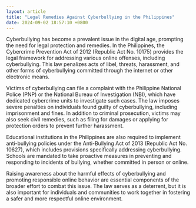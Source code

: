 ```yaml
---
layout: article
title: "Legal Remedies Against Cyberbullying in the Philippines"
date: 2024-09-02 18:57:10 +0800
---
```


<p>Cyberbullying has become a prevalent issue in the digital age, prompting the need for legal protection and remedies. In the Philippines, the Cybercrime Prevention Act of 2012 (Republic Act No. 10175) provides the legal framework for addressing various online offenses, including cyberbullying. This law penalizes acts of libel, threats, harassment, and other forms of cyberbullying committed through the internet or other electronic means.</p><p>Victims of cyberbullying can file a complaint with the Philippine National Police (PNP) or the National Bureau of Investigation (NBI), which have dedicated cybercrime units to investigate such cases. The law imposes severe penalties on individuals found guilty of cyberbullying, including imprisonment and fines. In addition to criminal prosecution, victims may also seek civil remedies, such as filing for damages or applying for protection orders to prevent further harassment.</p><p>Educational institutions in the Philippines are also required to implement anti-bullying policies under the Anti-Bullying Act of 2013 (Republic Act No. 10627), which includes provisions specifically addressing cyberbullying. Schools are mandated to take proactive measures in preventing and responding to incidents of bullying, whether committed in person or online.</p><p>Raising awareness about the harmful effects of cyberbullying and promoting responsible online behavior are essential components of the broader effort to combat this issue. The law serves as a deterrent, but it is also important for individuals and communities to work together in fostering a safer and more respectful online environment.</p>
